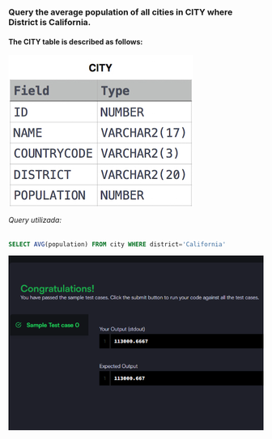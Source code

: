 ### Query the average population of all cities in **CITY** where District is **California**.

#### The **CITY** table is described as follows:

![alt text](table.png)

_Query utilizada:_

```sql

SELECT AVG(population) FROM city WHERE district='California'

```

![alt text](image.png)

